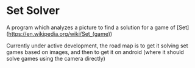 # Set Solver
A program which analyzes a picture to find a solution for a game of [Set] (https://en.wikipedia.org/wiki/Set_(game))

Currently under active development, the road map is to get it solving set games
based on images, and then to get it on android (where it should solve games
using the camera directly)
